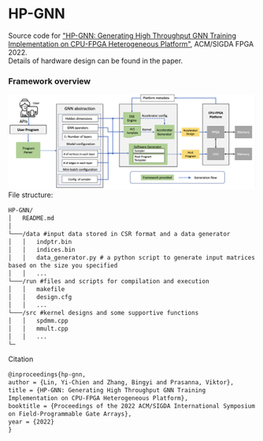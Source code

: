 # HP-GNN

Source code for ["HP-GNN: Generating High Throughput GNN Training Implementation on CPU-FPGA Heterogeneous Platform"](https://dl.acm.org/doi/10.1145/3490422.3502359), ACM/SIGDA FPGA 2022.  
Details of hardware design can be found in the paper.

### Framework overview
![framework](https://github.com/jasonlin316/HP-GNN/blob/main/pic/framework.png)
File structure:
```
HP-GNN/
│   README.md
│
└───/data #input data stored in CSR format and a data generator
│   │   indptr.bin
│   │   indices.bin
│   │   data_generator.py # a python script to generate input matrices based on the size you specified
│   │   ...
└───/run #files and scripts for compilation and execution
│   │   makefile
│   │   design.cfg
│   │   ...
└───/src #kernel designs and some supportive functions
│   │   spdmm.cpp
│   │   mmult.cpp
│   │   ...
└─
```

Citation
```
@inproceedings{hp-gnn,
author = {Lin, Yi-Chien and Zhang, Bingyi and Prasanna, Viktor},
title = {HP-GNN: Generating High Throughput GNN Training Implementation on CPU-FPGA Heterogeneous Platform},
booktitle = {Proceedings of the 2022 ACM/SIGDA International Symposium on Field-Programmable Gate Arrays},
year = {2022}
}

```
